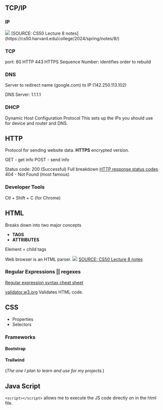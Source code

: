 ## TCP/IP
### IP
<img src="https://cs50.harvard.edu/college/2024/spring/notes/8/cs50Week8Slide014.png">
[SOURCE: CS50 Lecture 8 notes](https://cs50.harvard.edu/college/2024/spring/notes/8/)

### TCP
port: 80 HTTP 443 HTTPS
Sequence Number: identifies order to rebuild

### DNS
Server to redirect name (google.com) to IP (142.250.113.102)

DNS Server: 1.1.1.1

### DHCP
Dynamic Host Configuration Protocol
This sets up the IPs you should use for device and router and DNS.

## HTTP
Protocol for sending website data.
**HTTPS** encrypted version.

GET - get info
POST - send info

Status code: 200 (Successful)
Full breakdown [HTTP response status codes](https://developer.mozilla.org/en-US/docs/Web/HTTP/Status)
404 - Not Found (most famous)

### Developer Tools
Ctl + Shift + C (for Chrome)

## HTML
Breaks down into two major concepts
- **TAGS**
- **ATTRIBUTES**

Element = child tags

Web browser is an HTML parser. 
<img src="https://cs50.harvard.edu/college/2024/spring/notes/8/cs50Week8Slide065.png">
[SOURCE: CS50 Lecture 8 notes](https://cs50.harvard.edu/college/2024/spring/notes/8/)

### Regular Expressions || regexes
[Regular expression syntax cheat sheet](https://developer.mozilla.org/en-US/docs/Web/JavaScript/Guide/Regular_expressions/Cheatsheet)

[validator.w3.org](validator.w3.org)
Validates HTML code.

## CSS
- Properties
- Selectors

### Frameworks
#### Bootstrap
#### Trailwind
(*The one I plan to learn and use for my projects.*)


## Java Script
`<script></script>`
	allows me to execute the JS code directly on in the html file.

